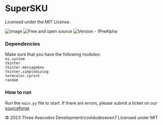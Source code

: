 # SuperSKU
Licensed under the MIT License.

![image](https://github.com/cooldudeseven7Dev/supersku-v1/assets/100153927/d17455ab-af5f-4877-87c6-e63ade0df9e6)   ![Free and open source](https://img.shields.io/badge/Free_and_open_source-2ea44f)     ![Version - 1PreAlpha](https://img.shields.io/badge/Version-1PreAlpha-2ea44f) 

### Dependencies

Make sure that you have the following modules:  
`os.system`  
`tkinter`  
`tkinter.messagebox`  
`tkinter.simpledialog`  
`termcolor.cprint`  
`random`

### How to run
  Run the `main.py` file to start. If there are errors, please submit a ticket on our [sourceforge](https://sourceforge.net/p/supersku-v1)

© 2023 Three Avacodos Development/cooldudeseven7
Licensed under MIT

